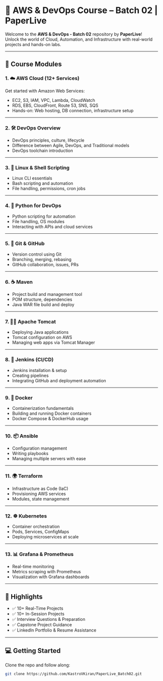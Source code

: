 # 🚀 AWS & DevOps Course – Batch 02 | PaperLive

Welcome to the **AWS & DevOps - Batch 02** repository by **PaperLive**!  
Unlock the world of Cloud, Automation, and Infrastructure with real-world projects and hands-on labs.

---

## 📘 Course Modules

### 1. ☁️ AWS Cloud (12+ Services)
Get started with Amazon Web Services:
- EC2, S3, IAM, VPC, Lambda, CloudWatch
- RDS, EBS, CloudFront, Route 53, SNS, SQS
- Hands-on: Web hosting, DB connection, infrastructure setup

---

### 2. 🛠️ DevOps Overview
- DevOps principles, culture, lifecycle  
- Difference between Agile, DevOps, and Traditional models  
- DevOps toolchain introduction

---

### 3. 🐧 Linux & Shell Scripting
- Linux CLI essentials  
- Bash scripting and automation  
- File handling, permissions, cron jobs

---

### 4. 🐍 Python for DevOps
- Python scripting for automation  
- File handling, OS modules  
- Interacting with APIs and cloud services

---

### 5. 🌱 Git & GitHub
- Version control using Git  
- Branching, merging, rebasing  
- GitHub collaboration, issues, PRs

---

### 6. ☕ Maven
- Project build and management tool  
- POM structure, dependencies  
- Java WAR file build and deploy

---

### 7. 🐱‍🏍 Apache Tomcat
- Deploying Java applications  
- Tomcat configuration on AWS  
- Managing web apps via Tomcat Manager

---

### 8. 🤖 Jenkins (CI/CD)
- Jenkins installation & setup  
- Creating pipelines  
- Integrating GitHub and deployment automation

---

### 9. 🐋 Docker
- Containerization fundamentals  
- Building and running Docker containers  
- Docker Compose & DockerHub usage

---

### 10. 📦 Ansible
- Configuration management  
- Writing playbooks  
- Managing multiple servers with ease

---

### 11. 🌍 Terraform
- Infrastructure as Code (IaC)  
- Provisioning AWS services  
- Modules, state management

---

### 12. ☸️ Kubernetes
- Container orchestration  
- Pods, Services, ConfigMaps  
- Deploying microservices at scale

---

### 13. 📊 Grafana & Prometheus
- Real-time monitoring  
- Metrics scraping with Prometheus  
- Visualization with Grafana dashboards

---

## 🌟 Highlights

- ✅ 10+ Real-Time Projects
- ✅ 10+ In-Session Projects  
- ✅ Interview Questions & Preparation  
- ✅ Capstone Project Guidance  
- ✅ LinkedIn Portfolio & Resume Assistance

---

## 💻 Getting Started

Clone the repo and follow along:
```bash
git clone https://github.com/KastroVKiran/PaperLive_Batch02.git
